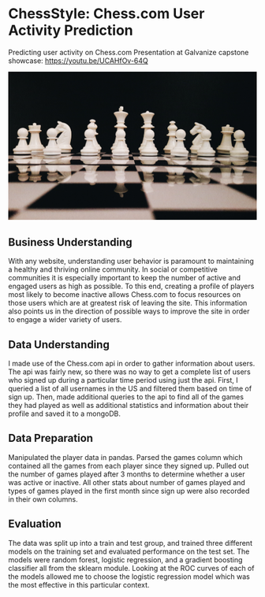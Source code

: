 
# ChessStyle: Chess.com User Activity Prediction

Predicting user activity on Chess.com
Presentation at Galvanize capstone showcase: https://youtu.be/UCAHfOv-64Q

![alt text](https://raw.githubusercontent.com/Bmcgarry194/ChessStyle/master/photos/chess_picture.jpg)

## Business Understanding
With any website, understanding user behavior is paramount to maintaining a healthy and thriving online community. In social or competitive communities it is especially important to keep the number of active and engaged users as high as possible. To this end, creating a profile of players most likely to become inactive allows Chess.com to focus resources on those users which are at greatest risk of leaving the site. This information also points us in the direction of possible ways to improve the site in order to engage a wider variety of users.

## Data Understanding
I made use of the Chess.com api in order to gather information about users. The api was fairly new, so there was no way to get a complete list of users who signed up during a particular time period using just the api. 
First, I queried a list of all usernames in the US and filtered them based on time of sign up. Then, made additional queries to the api to find all of the games they had played as well as additional statistics and information about their profile and saved it to a mongoDB.


## Data Preparation
Manipulated the player data in pandas.
Parsed the games column which contained all the games from each player since they signed up.
Pulled out the number of games played after 3 months to determine whether a user was active or inactive.
All other stats about number of games played and types of games played in the first month since sign up were also recorded in their own columns.

## Evaluation
The data was split up into a train and test group, and trained three different models on the training set and evaluated performance on the test set. The models were random forest, logistic regression, and a gradient boosting classifier all from the sklearn module. Looking at the ROC curves of each of the models allowed me to choose the logistic regression model which was the most effective in this particular context. 


